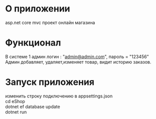 # О приложении 
   asp.net core mvc проект онлайн магазина
# Функционал 
 В системе 1 админ логин : "admin@admin.com", пароль = "123456"<br>
 Админ добавляет, удаляет,изменяет товар, видит историю заказов. <br>

# Запуск приложения 
   изменить строку подключению в appsettings.json<br>
   cd eShop<br>
   dotnet ef database update<br>
   dotnet run <br>
